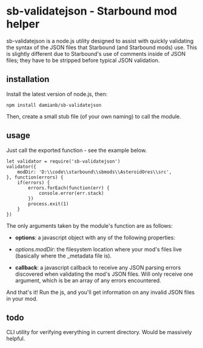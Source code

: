 # sb-validatejson - Starbound mod helper

sb-validatejson is a node.js utility designed to assist with quickly validating the syntax of the JSON files that Starbound (and Starbound mods) use.
This is slightly different due to Starbound's use of comments inside of JSON files; they have to be stripped before typical JSON validation.

## installation

Install the latest version of node.js, then:

    npm install damianb/sb-validatejson

Then, create a small stub file (of your own naming) to call the module.

## usage

Just call the exported function - see the example below.

	let validator = require('sb-validatejson')
	validator({
		modDir: 'D:\\code\\starbound\\sbmods\\AsteroidOres\\src',
	}, function(errors) {
		if(errors) {
			errors.forEach(function(err) {
				console.error(err.stack)
			})
			process.exit(1)
		}
	})

The only arguments taken by the module's function are as follows:

* **options**: a javascript object with any of the following properties:
* *options.modDir*: the filesystem location where your mod's files live (basically where the _metadata file is).


* **callback**: a javascript callback to receive any JSON parsing errors discovered when validating the mod's JSON files.  Will only receive one argument, which is be an array of any errors encountered.

And that's it!  Run the js, and you'll get information on any invalid JSON files in your mod.

## todo

CLI utility for verifying everything in current directory.  Would be massively helpful.